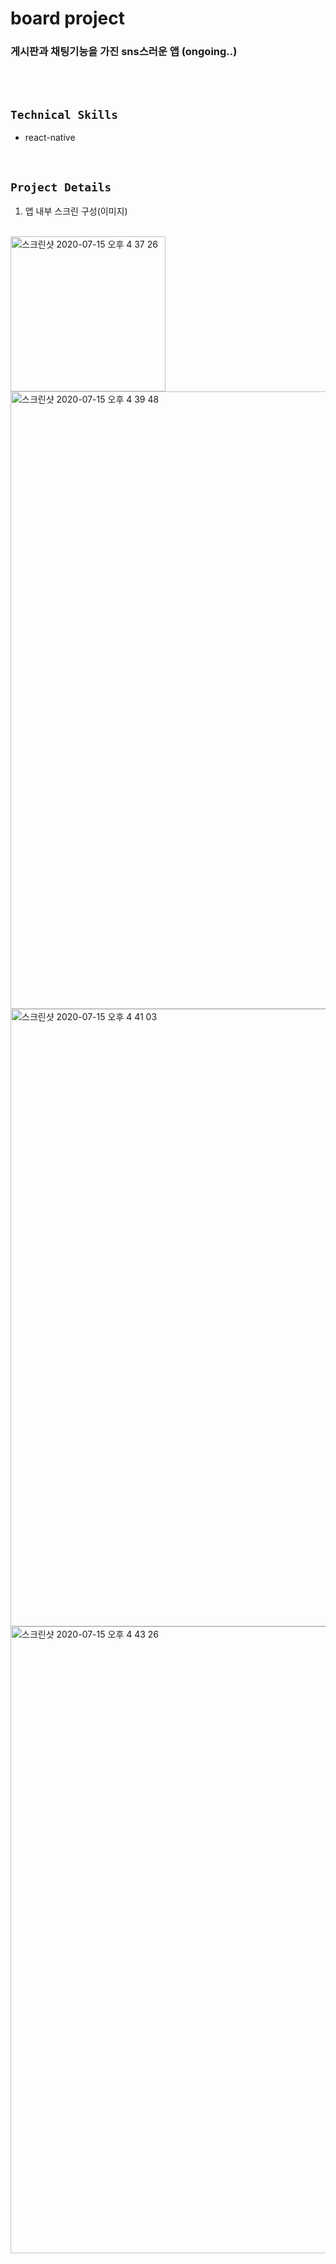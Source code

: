 # board project
### 게시판과 채팅기능을 가진 sns스러운 앱 (ongoing..)
<br/>
<br/>

## `Technical Skills`
- react-native
<br/>

## `Project Details`
1. 앱 내부 스크린 구성(이미지)
<br/>
<img width="248" alt="스크린샷 2020-07-15 오후 4 37 26" src="https://user-images.githubusercontent.com/46306443/87517187-7c025b00-c6b9-11ea-9064-3a626e369dd3.png">
<img width="988" alt="스크린샷 2020-07-15 오후 4 39 48" src="https://user-images.githubusercontent.com/46306443/87517432-cf74a900-c6b9-11ea-80e8-ea3bb7a67dc1.png">
<img width="988" alt="스크린샷 2020-07-15 오후 4 41 03" src="https://user-images.githubusercontent.com/46306443/87517598-077bec00-c6ba-11ea-87fa-b93da99a31c3.png">
<img width="1003" alt="스크린샷 2020-07-15 오후 4 43 26" src="https://user-images.githubusercontent.com/46306443/87517782-53c72c00-c6ba-11ea-9119-2402ff6ea3f1.png">
<br/>
